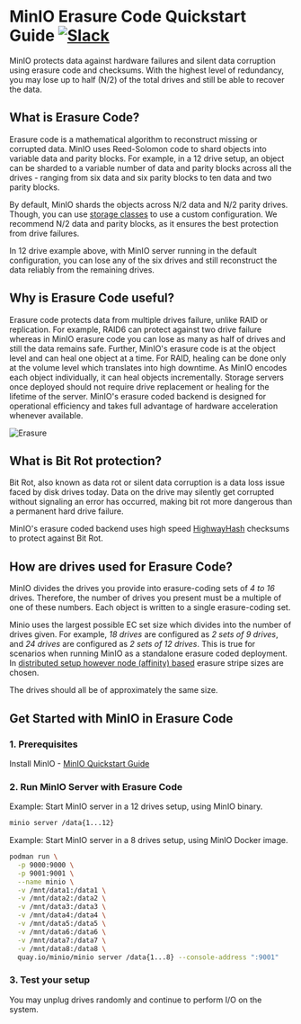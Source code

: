 # MinIO Erasure Code Quickstart Guide [![Slack](https://slack.min.io/slack?type=svg)](https://slack.min.io)

MinIO protects data against hardware failures and silent data corruption using erasure code and checksums. With the highest level of redundancy, you may lose up to half (N/2) of the total drives and still be able to recover the data.

## What is Erasure Code?

Erasure code is a mathematical algorithm to reconstruct missing or corrupted data. MinIO uses Reed-Solomon code to shard objects into variable data and parity blocks. For example, in a 12 drive setup, an object can be sharded to a variable number of data and parity blocks across all the drives - ranging from six data and six parity blocks to ten data and two parity blocks.

By default, MinIO shards the objects across N/2 data and N/2 parity drives. Though, you can use [storage classes](https://github.com/memoio/minio/tree/master/docs/erasure/storage-class) to use a custom configuration. We recommend N/2 data and parity blocks, as it ensures the best protection from drive failures.

In 12 drive example above, with MinIO server running in the default configuration, you can lose any of the six drives and still reconstruct the data reliably from the remaining drives.

## Why is Erasure Code useful?

Erasure code protects data from multiple drives failure, unlike RAID or replication. For example, RAID6 can protect against two drive failure whereas in MinIO erasure code you can lose as many as half of drives and still the data remains safe. Further, MinIO's erasure code is at the object level and can heal one object at a time. For RAID, healing can be done only at the volume level which translates into high downtime. As MinIO encodes each object individually, it can heal objects incrementally. Storage servers once deployed should not require drive replacement or healing for the lifetime of the server. MinIO's erasure coded backend is designed for operational efficiency and takes full advantage of hardware acceleration whenever available.

![Erasure](https://github.com/memoio/minio/blob/master/docs/screenshots/erasure-code.jpg?raw=true)

## What is Bit Rot protection?

Bit Rot, also known as data rot or silent data corruption is a data loss issue faced by disk drives today. Data on the drive may silently get corrupted without signaling an error has occurred, making bit rot more dangerous than a permanent hard drive failure.

MinIO's erasure coded backend uses high speed [HighwayHash](https://github.com/minio/highwayhash) checksums to protect against Bit Rot.

## How are drives used for Erasure Code?

MinIO divides the drives you provide into erasure-coding sets of *4 to 16* drives.  Therefore, the number of drives you present must be a multiple of one of these numbers.  Each object is written to a single erasure-coding set.

Minio uses the largest possible EC set size which divides into the number of drives given. For example, *18 drives* are configured as *2 sets of 9 drives*, and *24 drives* are configured as *2 sets of 12 drives*.  This is true for scenarios when running MinIO as a standalone erasure coded deployment. In [distributed setup however node (affinity) based](https://docs.minio.io/docs/distributed-minio-quickstart-guide.html) erasure stripe sizes are chosen.

The drives should all be of approximately the same size.

## Get Started with MinIO in Erasure Code

### 1. Prerequisites

Install MinIO - [MinIO Quickstart Guide](https://docs.min.io/docs/minio-quickstart-guide)

### 2. Run MinIO Server with Erasure Code

Example: Start MinIO server in a 12 drives setup, using MinIO binary.

```sh
minio server /data{1...12}
```

Example: Start MinIO server in a 8 drives setup, using MinIO Docker image.

```sh
podman run \
  -p 9000:9000 \
  -p 9001:9001 \
  --name minio \
  -v /mnt/data1:/data1 \
  -v /mnt/data2:/data2 \
  -v /mnt/data3:/data3 \
  -v /mnt/data4:/data4 \
  -v /mnt/data5:/data5 \
  -v /mnt/data6:/data6 \
  -v /mnt/data7:/data7 \
  -v /mnt/data8:/data8 \
  quay.io/minio/minio server /data{1...8} --console-address ":9001"
```

### 3. Test your setup

You may unplug drives randomly and continue to perform I/O on the system.
